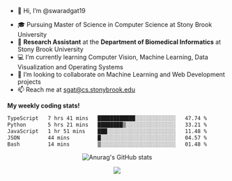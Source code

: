 - 👋 Hi, I’m @swaradgat19
<!-- - 👀 I’m interested in  -->
- 🎓 Pursuing Master of Science in Computer Science at Stony Brook University
- :microscope: **Research Assistant** at the **Department of Biomedical Informatics** at Stony Brook University 
- 💻 I’m currently learning Computer Vision, Machine Learning, Data Visualization and Operating Systems
- 💞️ I’m looking to collaborate on Machine Learning and Web Development projects 
- 📫 Reach me at sgat@cs.stonybrook.edu



<b>My weekly coding stats!</b>

<!--START_SECTION:waka-->

```txt
TypeScript   7 hrs 41 mins   ████████████░░░░░░░░░░░░░   47.74 %
Python       5 hrs 21 mins   ████████▒░░░░░░░░░░░░░░░░   33.21 %
JavaScript   1 hr 51 mins    ███░░░░░░░░░░░░░░░░░░░░░░   11.48 %
JSON         44 mins         █░░░░░░░░░░░░░░░░░░░░░░░░   04.57 %
Bash         14 mins         ▒░░░░░░░░░░░░░░░░░░░░░░░░   01.48 %
```

<!--END_SECTION:waka-->


<p align="center">
  <img src="https://github-readme-stats.vercel.app/api?username=swaradgat19&show_icons=true&theme=radical" alt="Anurag's GitHub stats">
</p>

<p align="center">
<img align="center" src="https://github.com/mayankchaudhary26/Cool-Readme-ideas/raw/master/data/multi-screen.gif" style="max-width: 100%; display: inline-block;" data-target="animated-image.originalImage">
</p>
<!---
swaradgat19/swaradgat19 is a ✨ special ✨ repository because its `README.md` (this file) appears on your GitHub profile.
You can click the Preview link to take a look at your changes.
--->
